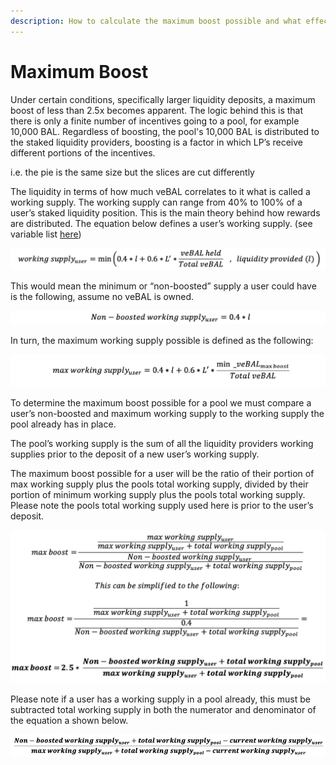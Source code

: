 ```yaml
---
description: How to calculate the maximum boost possible and what effects it.
---
```


# Maximum Boost

Under certain conditions, specifically larger liquidity deposits, a maximum boost of less than 2.5x becomes apparent. The logic behind this is that there is only a finite number of incentives going to a pool, for example 10,000 BAL. Regardless of boosting, the pool's 10,000 BAL is distributed to the staked liquidity providers, boosting is a factor in which LP’s receive different portions of the incentives.

i.e. the pie is the same size but the slices are cut differently

The liquidity in terms of how much veBAL correlates to it what is called a working supply. The working supply can range from 40% to 100% of a user’s staked liquidity position. This is the main theory behind how rewards are distributed. The equation below defines a user’s working supply. (see variable list [here](minimum-vebal-for-max-boost.md))

![The minimum of the working supply limit and liquidity provided & staked equation defines a user's working supply](<../../../../.gitbook/assets/Screen Shot 2022-04-09 at 10.57.00 AM.png>)

This would mean the minimum or “non-boosted” supply a user could have is the following, assume no veBAL is owned.

![](<../../../../.gitbook/assets/Screen Shot 2022-04-09 at 10.22.23 AM.png>)

In turn, the maximum working supply possible is defined as the following:

![This is also equivalent to the liquidity provided and staked (l)](<../../../../.gitbook/assets/Screen Shot 2022-04-09 at 10.23.10 AM.png>)

To determine the maximum boost possible for a pool we must compare a user’s non-boosted and maximum working supply to the working supply the pool already has in place.

The pool’s working supply is the sum of all the liquidity providers working supplies prior to the deposit of a new user’s working supply.

The maximum boost possible for a user will be the ratio of their portion of max working supply plus the pools total working supply, divided by their portion of minimum working supply plus the pools total working supply. Please note the pools total working supply used here is prior to the user’s deposit.

![The total working supply will need to be pulled from the gauge contracts for these calculations](<../../../../.gitbook/assets/Screen Shot 2022-04-09 at 10.27.33 AM.png>)

Please note if a user has a working supply in a pool already, this must be subtracted total working supply in both the numerator and denominator of the equation a shown below.&#x20;

![](<../../../../.gitbook/assets/Screen Shot 2022-04-09 at 10.38.14 AM.png>)
